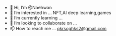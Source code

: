 - 👋 Hi, I’m @Naehwan
- 👀 I’m interested in ... NFT,AI deep learning,games
- 🌱 I’m currently learning ...
- 💞️ I’m looking to collaborate on ...
- 📫 How to reach me ... qkrsoghks2@gmail.com

<!---
Naehwan/Naehwan is a ✨ special ✨ repository because its `README.md` (this file) appears on your GitHub profile.
You can click the Preview link to take a look at your changes.
--->
